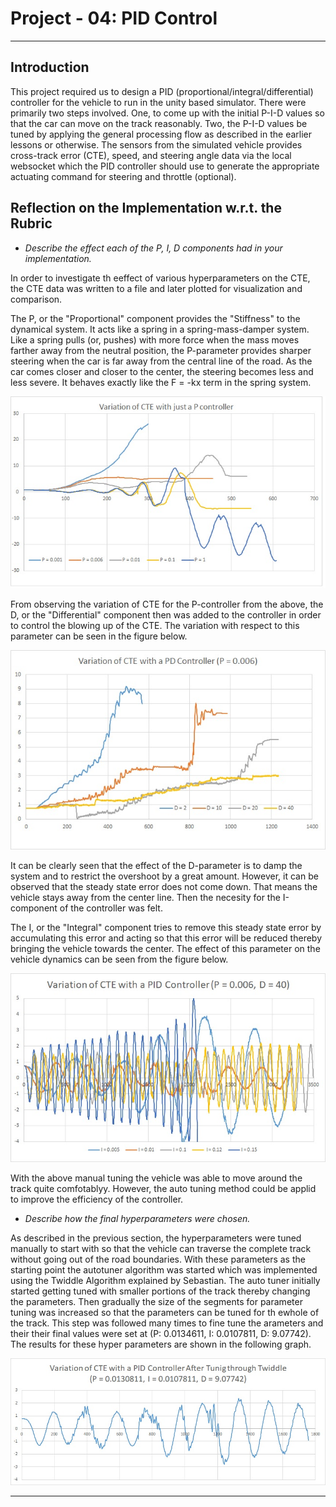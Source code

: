 # Project - 04: PID Control

---
## Introduction

This project required us to design a PID (proportional/integral/differential) controller for the vehicle to run in the unity based simulator. There were primarily two steps involved. One, to come up with the initial P-I-D values so that the car can move on the track reasonably. Two, the P-I-D values be tuned by applying the general processing flow as described in the earlier lessons or otherwise. The sensors from the simulated vehicle provides cross-track error (CTE), speed, and steering angle data via the local websocket which the PID controller should use to generate the appropriate actuating command for steering and throttle (optional).


## Reflection on the Implementation w.r.t. the Rubric

- *Describe the effect each of the P, I, D components had in your implementation.*

In order to investigate th eeffect of various hyperparameters on the CTE, the CTE data was written to a file and later plotted for visualization and comparison.

The P, or the "Proportional" component provides the "Stiffness" to the dynamical system. It acts like a spring in a spring-mass-damper system. Like a spring pulls (or, pushes) with more force when the mass moves farther away from the neutral position, the P-parameter provides sharper steering when the car is far away from the central line of the road. As the car comes closer and closer to the center, the steering becomes less and less severe. It behaves exactly like the F = -kx term in the spring system. 

![P_controller](./output_images/P_controller.png)

From observing the variation of CTE for the P-controller from the above, the D, or the "Differential" component then was added to the controller in order to control the blowing up of the CTE. The variation with respect to this parameter can be seen in the figure below.

![PD_controller](./output_images/PD_controller.png)

It can be clearly seen that the effect of the D-parameter is to damp the system and to restrict the overshoot by a great amount. However, it can be observed that the steady state error does not come down. That means the vehicle stays away from the center line. Then the necesity for the I-component of the controller was felt.

The I, or the "Integral" component tries to remove this steady state error by accumulating this error and acting so that this error will be reduced thereby bringing the vehicle towards the center. The effect of this parameter on the vehicle dynamics can be seen from the figure below.

![PID_controller](./output_images/PID_controller.png)

With the above manual tuning the vehicle was able to move around the track quite comfotablyy. However, the auto tuning method could be applid to improve the efficiency of the controller. 

- *Describe how the final hyperparameters were chosen.*

As described in the previous section, the hyperparameters were tuned manually to start with so that the vehicle can traverse the complete track without going out of the road boundaries. With these parameters as the starting point the autotuner algorithm was started which was implemented using the Twiddle Algorithm explained by Sebastian. The auto tuner initially started getting tuned with smaller portions of the track thereby changing the parameters. Then gradually the size of the segments for parameter tuning was increased so that the parameters can be tuned for th ewhole of the track. This step was followed many times to fine tune the arameters  and their their final values were set at (P: 0.0134611, I: 0.0107811, D: 9.07742). The results for these hyper parameters are shown in the following graph.

![PID_controller_Twiddle](./output_images/PID_controller_Twiddle.png)

---


